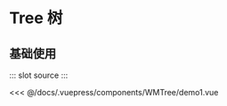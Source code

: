 # Tree 树

## 基础使用

<Demo-index>
::: slot source
<WMTree-demo1></WMTree-demo1>
:::

<<< @/docs/.vuepress/components/WMTree/demo1.vue

</Demo-index>
